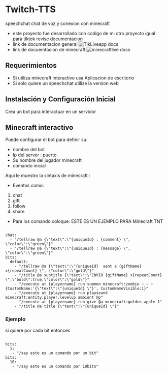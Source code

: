 # Twitch-TTS
speechchat chat de voz y conexion con minecraft
- este proyecto fue desarrollado con codigo de mi otro proyecto igual para tiktok revise documentacion
- link de documentacion general  ![TikLiveapp docs](https://nglmercer.github.io/TikLiveApp/)
- link de docuemtacion de minecraft ![minecraftlive docs]([https://nglmercer.github.io/TikLiveApp/](https://nglmercer.github.io/TikLiveApp/docs/MinecraftLive/Minecraft%20Live))
## Requerimientos
- Si utiliza minecraft interactivo usa Aplicacion de escritorio 
- Si solo quiere un speechchat utilize la version web
## Instalación y Configuración Inicial
Crea un bot para interactuar en un servidor
## Minecraft interactivo
Puede configurar el bot para definir su:
- nombre del bot
- Ip del server : puerto
- Su nombre del jugador minecraft
- comando inicial

Aqui le muestro la sintaxis de minecraft :
- Eventos como:
1. chat 
2. gift 
3. follow 
4. share
- Para los comando coloque:
ESTE ES UN EJEMPLO PARA Minecraft TNT
```

chat:
  - "/tellraw @a {\"text\":\"{uniqueId} : {comment} \", \"color\":\"green\"}"
  - "/tellraw @a {\"text\":\"{uniqueId} : {message} \", \"color\":\"green\"}"
bits:
  default:
    - "/tellraw @a {\"text\":\"{uniqueId}  sent a {giftName} x{repeatCount} \", \"color\":\"gold\"}"
    - "/title @a subtitle {\"text\":\"ENVIO {giftName} x{repeatCount} \",\"bold\":true,\"color\":\"gold\"}"
    - "/execute at {playername} run summon minecraft:zombie ~ ~ ~ {CustomName:'{\"text\":\"{uniqueId} \"}', CustomNameVisible:1}"
    - "/execute at {playername} run playsound minecraft:entity.player.levelup ambient @p"
    - "/execute at {playername} run give @a minecraft:golden_apple 1"
    - "/title @a title {\"text\":\"{uniqueId} \"}"
   ```

### Ejemplo
si quiere por cada bit entonces

```

bits:
  1:
   - "/say este es un comando por un bit"
bits:
  10:
   - "/say este es un comando por 10bits"
```

